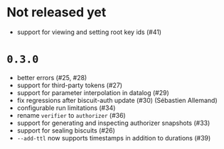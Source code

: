 # Not released yet

- support for viewing and setting root key ids (#41)

# `0.3.0`

- better errors (#25, #28)
- support for third-party tokens (#27)
- support for parameter interpolation in datalog (#29)
- fix regressions after biscuit-auth update (#30) (Sébastien Allemand)
- configurable run limitations (#34)
- rename `verifier` to `authorizer` (#36)
- support for generating and inspecting authorizer snapshots (#33)
- support for sealing biscuits (#26)
- `--add-ttl` now supports timestamps in addition to durations (#39)

